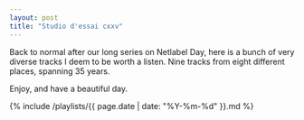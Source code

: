 ```yaml
---
layout: post
title: "Studio d'essai cxxv"
---
```


Back to normal after our long series on Netlabel Day, here is a bunch of very diverse tracks I deem to be worth a listen. Nine tracks from eight different places, spanning 35 years.

Enjoy, and have a beautiful day.

{% include /playlists/{{ page.date | date: "%Y-%m-%d" }}.md %}
